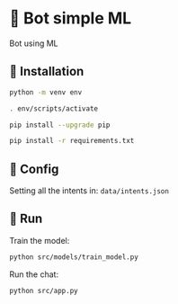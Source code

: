 # :robot: Bot simple ML

Bot using ML

## :floppy_disk: Installation

```bash
python -m venv env
```

```bash
. env/scripts/activate
```

```bash
pip install --upgrade pip
```

```bash
pip install -r requirements.txt
```

## :wrench: Config

Setting all the intents in: `data/intents.json`

## :runner: Run

Train the model:

```bash
python src/models/train_model.py
```

Run the chat:

```bash
python src/app.py
```
